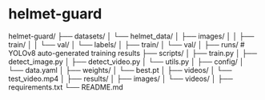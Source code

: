 # helmet-guard


helmet-guard/
├── datasets/
│   └── helmet_data/
│       ├── images/
│       │   ├── train/
│       │   └── val/
│       └── labels/
│           ├── train/
│           └── val/
│
├── runs/                         # YOLOv8 auto-generated training results
├── scripts/
│   ├── train.py
│   ├── detect_image.py
│   ├── detect_video.py
│   └── utils.py
│
├── config/
│   └── data.yaml
│
├── weights/
│   └── best.pt
│
├── videos/
│   └── test_video.mp4
│
├── results/
│   ├── images/
│   └── videos/
│
├── requirements.txt
└── README.md